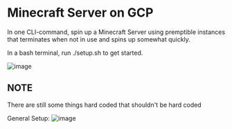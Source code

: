 # Minecraft Server on GCP
In one CLI-command, spin up a Minecraft Server using premptible instances that terminates when not in use and spins up somewhat quickly.

In a bash terminal, run ./setup.sh to get started.

![image](https://user-images.githubusercontent.com/2086176/172011170-1ab877c7-f7d2-419e-8988-07282b905405.png)


## NOTE
There are still some things hard coded that shouldn't be hard coded

General Setup: ![image](https://user-images.githubusercontent.com/2086176/172014088-0083f138-0f4d-43bf-885b-98f2e16f7a28.png)
